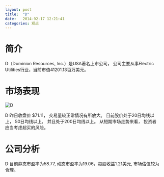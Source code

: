 ```yaml
---
layout: post
title:  "D"
date:   2014-02-17 12:21:41
categories: 观点
---
```


# 简介
D（Dominion Resources, Inc.）是USA著名上市公司，
公司主要从事Electric Utilities行业，当前市值41201.13百万美元。

# 市场表现

![D](http://finviz.com/chart.ashx?t=D&ty=c&ta=1&p=d&s=l)

D 昨日收盘价 $71.11，
交易量较正常情况有所放大。
目前股价处于20日均线以上，
50日均线以上，
并且处于200日均线以上。
从短期市场走势来看，
投资者应当考虑超买的风险。

# 公司分析
D 目前静态市盈率为58.77, 动态市盈率为19.06，每股收益1.21美元,
市场估值较为合理。
